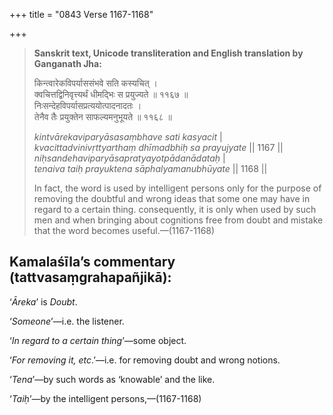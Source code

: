 +++
title = "0843 Verse 1167-1168"

+++
> **Sanskrit text, Unicode transliteration and English translation by Ganganath Jha:** 
>
> किन्त्वारेकविपर्याससंभवे सति कस्यचित् ।  
> क्वचित्तद्विनिवृत्त्यर्थं धीमद्भिः स प्रयुज्यते ॥ ११६७ ॥  
> निःसन्देहविपर्यासप्रत्ययोत्पादनादतः ।  
> तेनैव तैः प्रयुक्तेन साफल्यमनुभूयते ॥ ११६८ ॥ 
>
> *kintvārekaviparyāsasaṃbhave sati kasyacit* \|  
> *kvacittadvinivṛttyarthaṃ dhīmadbhiḥ sa prayujyate* \|\| 1167 \|\|  
> *niḥsandehaviparyāsapratyayotpādanādataḥ* \|  
> *tenaiva taiḥ prayuktena sāphalyamanubhūyate* \|\| 1168 \|\| 
>
> In fact, the word is used by intelligent persons only for the purpose of removing the doubtful and wrong ideas that some one may have in regard to a certain thing. consequently, it is only when used by such men and when bringing about cognitions free from doubt and mistake that the word becomes useful.—(1167-1168)



## Kamalaśīla’s commentary (tattvasaṃgrahapañjikā):

‘*Āreka*’ is *Doubt*.

‘*Someone*’—i.e. the listener.

‘*In regard to a certain thing*’—some object.

‘*For removing it, etc*.’—i.e. for removing doubt and wrong notions.

‘*Tena*’—by such words as ‘knowable’ and the like.

‘*Taiḥ*’—by the intelligent persons,—(1167-1168)


